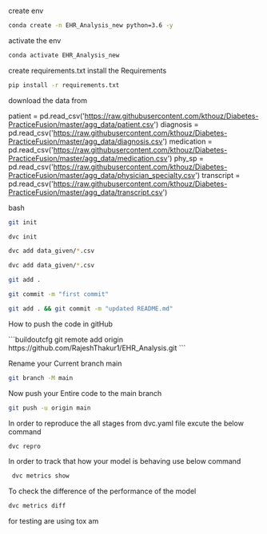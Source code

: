 create env
```bash
conda create -n EHR_Analysis_new python=3.6 -y
```
activate the env
```bash
conda activate EHR_Analysis_new
```
create requirements.txt
install the Requirements
```bash
pip install -r requirements.txt
```
download the data from 

patient = pd.read_csv('https://raw.githubusercontent.com/kthouz/Diabetes-PracticeFusion/master/agg_data/patient.csv')
diagnosis = pd.read_csv('https://raw.githubusercontent.com/kthouz/Diabetes-PracticeFusion/master/agg_data/diagnosis.csv')
medication = pd.read_csv('https://raw.githubusercontent.com/kthouz/Diabetes-PracticeFusion/master/agg_data/medication.csv')
phy_sp = pd.read_csv('https://raw.githubusercontent.com/kthouz/Diabetes-PracticeFusion/master/agg_data/physician_specialty.csv')
transcript = pd.read_csv('https://raw.githubusercontent.com/kthouz/Diabetes-PracticeFusion/master/agg_data/transcript.csv')

bash

```bash
git init
```
```bash
dvc init
```

```bash
dvc add data_given/*.csv
```
```bash
dvc add data_given/*.csv
```
```bash
git add .
```
```bash
git commit -m "first commit"
```
```bash
git add . && git commit -m "updated README.md"
```
<p> How to push the code in gitHub</p>
```buildoutcfg
git remote add origin https://github.com/RajeshThakur1/EHR_Analysis.git
```
<p> Rename your Current branch main</p>

```bash
git branch -M main
```
<p> Now push your Entire code to the main branch</p>

```bash
git push -u origin main
```

<p>In order to reproduce the all stages from dvc.yaml file excute the below command</p>

```bash
dvc repro
```
<p> In order to track that how your model is behaving use below command</p>

```bash
 dvc metrics show
```

<p>To check the difference of the performance of the model</p>

```bash
dvc metrics diff
```
<p> for testing are using tox am</p>


